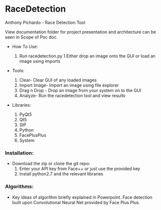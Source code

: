 # RaceDetection
Anthony Pichardo - Race Detection Tool

View documentation folder for project presentation and architecture can be seen in Scope of Poc doc.

* How To Use:
  1. Run racedetection.py
  1.Either drop an image onto the GUI or load an image using imports

* Tools:
  1. Clear- Clear GUI of any loaded images
  1. Import Image- Import an image using file explorer
  1. Drag n Drop - Drop an image from your system on to the GUI
  1. Analyze- Run the racedetection tool and view results

* Libraries:
  1. PyQt5
  1. Qt5
  1. SIP
  1. Python
  1. FacePlusPlus
  1. System

### Installation:
* Download the zip or clone the git repo:
  1. Enter your API key from Face++ or just use the provided key
  1. Install python2.7 and the relevant libraries

### Algorithms:
  * Key ideas of algorithm briefly explained in Powerpoint. Face detection built upon Convolutional Neural Net provided by Face Plus Plus.
  
